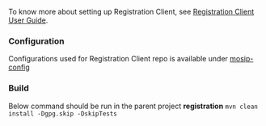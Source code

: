 To know more about setting up Registration Client, see [Registration Client User Guide](https://docs.mosip.io/1.2.0/modules/registration-client/registration-client-user-guide).

### Configuration
Configurations used for Registration Client repo is available under [mosip-config](https://github.com/mosip/mosip-config/blob/master/registration-default.properties)

### Build
Below command should be run in the parent project **registration**
`mvn clean install -Dgpg.skip -DskipTests`
